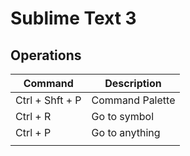 # Sublime Text 3

## Operations
| Command         | Description     |
|-----------------|-----------------|
| Ctrl + Shft + P | Command Palette |
| Ctrl + R        | Go to symbol    |
| Ctrl + P        | Go to anything  |
|                 |                 |


